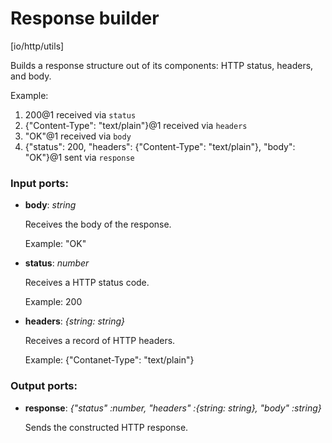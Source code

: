 # Response builder

[io/http/utils]

Builds a response structure out of its components: HTTP status, headers, and body.

Example:
1. 200@1 received via `status`
2. {"Content-Type": "text/plain"}@1 received via `headers`
3. "OK"@1 received via `body`
4. {"status": 200, "headers": {"Content-Type": "text/plain"}, "body": "OK"}@1 sent via `response`

### Input ports:

* __body__: _string_

    Receives the body of the response.
    
    Example:
    "OK"



* __status__: _number_

    Receives a HTTP status code.
    
    Example:
    200



* __headers__: _{string: string}_

    Receives a record of HTTP headers.
    
    Example:
    {"Contanet-Type": "text/plain"}



### Output ports:

* __response__: _{"status" :number, "headers" :{string: string}, "body" :string}_

    Sends the constructed HTTP response.



